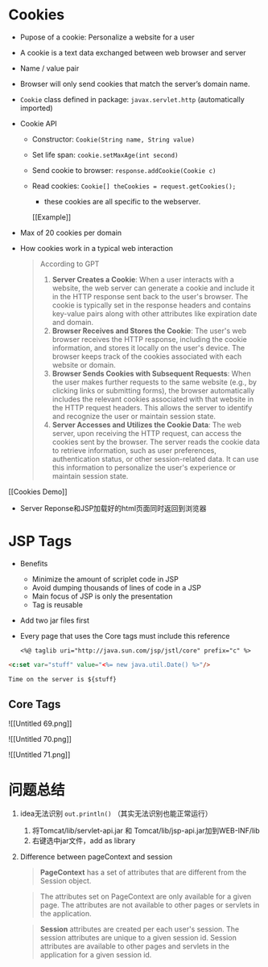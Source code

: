 # Cookies

- Pupose of a cookie: Personalize a website for a user
- A cookie is a text data exchanged between web browser and server
- Name / value pair
- Browser will only send cookies that match the server’s domain name.
- `Cookie` class defined in package: `javax.servlet.http` (automatically imported)
- Cookie API
    - Constructor: `Cookie(String name, String value)`
    - Set life span: `cookie.setMaxAge(int second)`
    - Send cookie to browser: `response.addCookie(Cookie c)`
    - Read cookies: `Cookie[] theCookies = request.getCookies();`
        
        - these cookies are all specific to the webserver.
        
        [[Example]]
        
- Max of 20 cookies per domain
- How cookies work in a typical web interaction
    
    > According to GPT
    > 
    > 1. **Server Creates a Cookie**: When a user interacts with a website, the web server can generate a cookie and include it in the HTTP response sent back to the user's browser. The cookie is typically set in the response headers and contains key-value pairs along with other attributes like expiration date and domain.
    > 2. **Browser Receives and Stores the Cookie**: The user's web browser receives the HTTP response, including the cookie information, and stores it locally on the user's device. The browser keeps track of the cookies associated with each website or domain.
    > 3. **Browser Sends Cookies with Subsequent Requests**: When the user makes further requests to the same website (e.g., by clicking links or submitting forms), the browser automatically includes the relevant cookies associated with that website in the HTTP request headers. This allows the server to identify and recognize the user or maintain session state.
    > 4. **Server Accesses and Utilizes the Cookie Data**: The web server, upon receiving the HTTP request, can access the cookies sent by the browser. The server reads the cookie data to retrieve information, such as user preferences, authentication status, or other session-related data. It can use this information to personalize the user's experience or maintain session state.
    

[[Cookies Demo]]

- Server Reponse和JSP加载好的html页面同时返回到浏览器

# JSP Tags

- Benefits
    - Minimize the amount of scriplet code in JSP
    - Avoid dumping thousands of lines of code in a JSP
    - Main focus of JSP is only the presentation
    - Tag is reusable
- Add two jar files first
- Every page that uses the Core tags must include this reference
    
    `<%@ taglib uri="http://java.sun.com/jsp/jstl/core" prefix="c" %>`
    

```HTML
<c:set var="stuff" value="<%= new java.util.Date() %>"/>

Time on the server is ${stuff}
```

## Core Tags

![[Untitled 69.png]]

![[Untitled 70.png]]

![[Untitled 71.png]]

# 问题总结

1. idea无法识别 `out.println()` （其实无法识别也能正常运行）
    1. 将Tomcat/lib/servlet-api.jar 和 Tomcat/lib/jsp-api.jar加到WEB-INF/lib
    2. 右键选中jar文件，add as library
2. Difference between pageContext and session
    
    > **PageContext** has a set of attributes that are different from the Session object.
    
    > The attributes set on PageContext are only available for a given page. The attributes are not available to other pages or servlets in the application.
    
    > **Session** attributes are created per each user's session. The session attributes are unique to a given session id. Session attributes are available to other pages and servlets in the application for a given session id.